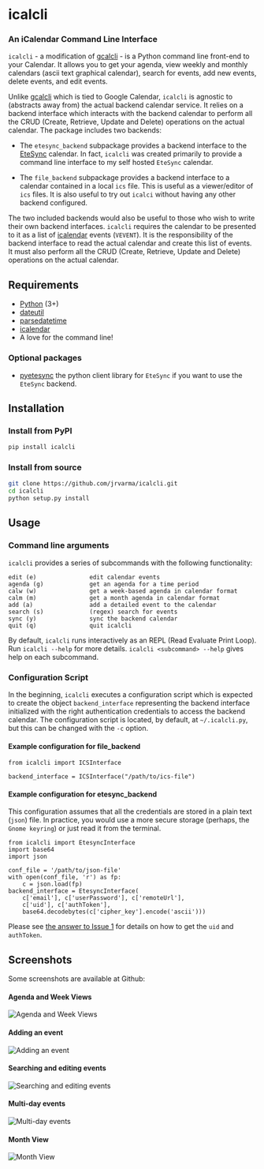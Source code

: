 # icalcli

### An iCalendar Command Line Interface

`icalcli` - a modification of [gcalcli](https://github.com/insanum/gcalcli) - is a Python command line front-end to your Calendar. It allows you to get your agenda, view weekly and monthly calendars (ascii text graphical calendar), search for events, add new events, delete events, and edit events. 

Unlike [gcalcli](https://github.com/insanum/gcalcli) which is tied to Google Calendar, `icalcli` is agnostic to (abstracts away from) the actual backend calendar service. It relies on a backend interface which interacts with the backend calendar to perform all the CRUD (Create, Retrieve, Update and Delete) operations on the actual calendar. The package includes two backends:

* The `etesync_backend` subpackage provides a backend interface to the [EteSync](https://www.etesync.com/) calendar. In fact, `icalcli` was created primarily to provide a command line interface to my self hosted `EteSync` calendar.

* The `file_backend` subpackage provides a backend interface to a calendar contained in a local `ics` file. This is useful as a viewer/editor of `ics` files. It is also useful to try out `icalci` without having any other backend configured.

The two included backends would also be useful to those who wish to write their own backend interfaces. `icalcli` requires the calendar to be presented to it as a list of [icalendar](https://github.com/collective/icalendar) events (`VEVENT`). It is the responsibility of the backend interface to read the actual calendar and create this list of events. It must also perform all the CRUD (Create, Retrieve, Update and Delete) operations on the actual calendar.


## Requirements

* [Python](http://www.python.org) (3+)
* [dateutil](http://www.labix.org/python-dateutil)
* [parsedatetime](https://github.com/bear/parsedatetime)
* [icalendar](https://github.com/collective/icalendar)
* A love for the command line!

### Optional packages

* [pyetesync](https://github.com/etesync/pyetesync) the python client library for `EteSync` if you want to use the `EteSync` backend.

## Installation

### Install from PyPI

```sh
pip install icalcli
```

### Install from source

```sh
git clone https://github.com/jrvarma/icalcli.git
cd icalcli
python setup.py install
```
## Usage

### Command line arguments

`icalcli` provides a series of subcommands with the following functionality:

    edit (e)               edit calendar events
    agenda (g)             get an agenda for a time period
    calw (w)               get a week-based agenda in calendar format
    calm (m)               get a month agenda in calendar format
    add (a)                add a detailed event to the calendar
    search (s)             (regex) search for events 
    sync (y)               sync the backend calendar
    quit (q)               quit icalcli

By default, `icalcli` runs interactively as an REPL (Read Evaluate Print Loop). Run `icalcli --help` for more details. `icalcli <subcommand> --help` gives help on each subcommand.

### Configuration Script

In the beginning, `icalcli` executes a configuration script which is expected to create the object `backend_interface` representing the backend interface initialized with the right authentication credentials to access the backend calendar. The configuration script is located, by default, at `~/.icalcli.py`, but this can be changed with the `-c` option.

#### Example configuration for file_backend

```
from icalcli import ICSInterface

backend_interface = ICSInterface("/path/to/ics-file")

```

#### Example configuration for etesync_backend

This configuration assumes that all the credentials are stored in a plain text (`json`) file. In practice, you would use a more secure storage (perhaps, the `Gnome keyring`) or just read it from the terminal.

```
from icalcli import EtesyncInterface
import base64
import json

conf_file = '/path/to/json-file'
with open(conf_file, 'r') as fp:
    c = json.load(fp)
backend_interface = EtesyncInterface(
    c['email'], c['userPassword'], c['remoteUrl'],
    c['uid'], c['authToken'],
    base64.decodebytes(c['cipher_key'].encode('ascii')))
```
Please see [the answer to Issue 1](https://github.com/jrvarma/icalcli/issues/1#issuecomment-640238711) for details on how to get the `uid` and `authToken`.

## Screenshots

Some screenshots are available at Github:

#### Agenda and Week Views

![Agenda and Week Views]( https://github.com/jrvarma/icalcli/raw/master/screenshots/icalci-0-agenda-week-views.png)

#### Adding an event

![Adding an event](https://github.com/jrvarma/icalcli/raw/master/screenshots/icalci-1-add-event.png) 

#### Searching and editing events

![Searching and editing events](https://github.com/jrvarma/icalcli/raw/master/screenshots/icalci-2-search-edit-event.png)

#### Multi-day events

![Multi-day events](https://github.com/jrvarma/icalcli/raw/master/screenshots/icalci-3-multi-day-event.png)

#### Month View

![Month View](https://github.com/jrvarma/icalcli/raw/master/screenshots/icalci-4-month-view.png)
